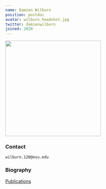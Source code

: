 ```yaml
---
name: Damien Wilburn
position: postdoc
avatar: wilburn_headshot.jpg
twitter: damienwilburn
joined: 2020
---
```


<img width="300" src="{{site.baseurl}}/images/people/{{page.avatar}}" data-action="zoom">


### Contact

<i class="fa fa-envelope-o"></i> `wilburn.120@osu.edu`

### Biography

[Publications](https://scholar.google.com/citations?user=iX_fpZMAAAAJ)
